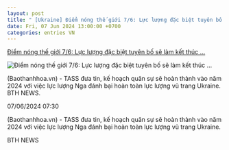 ```yaml
---
layout: post
title: " [Ukraine] Điểm nóng thế giới 7/6: Lực lượng đặc biệt tuyên bố sẽ làm kết thúc ..."
date: Fri, 07 Jun 2024 13:00:00 +0700
categories: entries VN
---
```

[Điểm nóng thế giới 7/6: Lực lượng đặc biệt tuyên bố sẽ làm kết thúc ...](https://baothanhhoa.vn/video/diem-nong-the-gioi-7-6-luc-luong-dac-biet-tuyen-bo-se-lam-ket-thuc-chien-su-nga-ukraine-216137.htm)

![Điểm nóng thế giới 7/6: Lực lượng đặc biệt tuyên bố sẽ làm kết thúc ...](https://baothanhhoa.vn/media/video/460/news/2423/205d5062124t295l3-maxresdefault.jpeg)

(Baothanhhoa.vn) - TASS đưa tin, kế hoạch quân sự sẽ hoàn thành vào năm 2024 với việc lực lượng Nga đánh bại hoàn toàn lực lượng vũ trang Ukraine. BTH NEWS.

07/06/2024 07:30

(Baothanhhoa.vn) - TASS đưa tin, kế hoạch quân sự sẽ hoàn thành vào năm 2024 với việc lực lượng Nga đánh bại hoàn toàn lực lượng vũ trang Ukraine.

BTH NEWS

